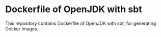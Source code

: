 # Dockerfile of OpenJDK with sbt
This repository contains Dockerfile of OpenJDK with sbt, for generating Docker Images.
